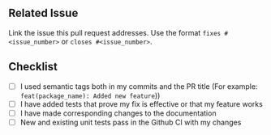 ## Related Issue

Link the issue this pull request addresses. Use the format `fixes #<issue_number>` or `closes #<issue_number>`.

## Checklist

- [ ] I used semantic tags both in my commits and the PR title (For example: `feat(package_name): Added new feature`))
- [ ] I have added tests that prove my fix is effective or that my feature works
- [ ] I have made corresponding changes to the documentation
- [ ] New and existing unit tests pass in the Github CI with my changes
